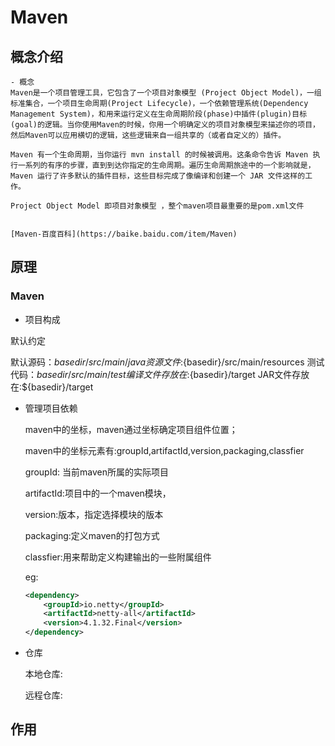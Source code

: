 # Maven 

## 概念介绍

    - 概念
    Maven是一个项目管理工具，它包含了一个项目对象模型 (Project Object Model)，一组标准集合，一个项目生命周期(Project Lifecycle)，一个依赖管理系统(Dependency Management System)，和用来运行定义在生命周期阶段(phase)中插件(plugin)目标(goal)的逻辑。当你使用Maven的时候，你用一个明确定义的项目对象模型来描述你的项目，然后Maven可以应用横切的逻辑，这些逻辑来自一组共享的（或者自定义的）插件。

    Maven 有一个生命周期，当你运行 mvn install 的时候被调用。这条命令告诉 Maven 执行一系列的有序的步骤，直到到达你指定的生命周期。遍历生命周期旅途中的一个影响就是，Maven 运行了许多默认的插件目标，这些目标完成了像编译和创建一个 JAR 文件这样的工作。

    Project Object Model 即项目对象模型 ，整个maven项目最重要的是pom.xml文件
    
    
    [Maven-百度百科](https://baike.baidu.com/item/Maven)

## 原理

### Maven 









- 项目构成

默认约定

默认源码：${basedir}/src/main/java
资源文件:${basedir}/src/main/resources
测试代码：${basedir}/src/main/test
编译文件存放在:${basedir}/target
JAR文件存放在:${basedir}/target


- 管理项目依赖

    maven中的坐标，maven通过坐标确定项目组件位置；

    maven中的坐标元素有:groupId,artifactId,version,packaging,classfier

    groupId: 当前maven所属的实际项目

    artifactId:项目中的一个maven模块，

    version:版本，指定选择模块的版本

    packaging:定义maven的打包方式

    classfier:用来帮助定义构建输出的一些附属组件
    
    eg:
    ```xml
    <dependency>
        <groupId>io.netty</groupId>
        <artifactId>netty-all</artifactId>
        <version>4.1.32.Final</version>
    </dependency>
    ```

- 仓库

    本地仓库:

    远程仓库:
## 作用